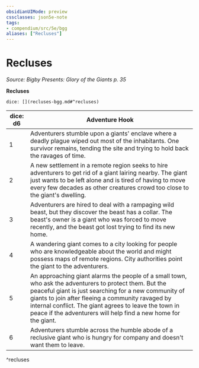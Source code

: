 ```yaml
---
obsidianUIMode: preview
cssclasses: json5e-note
tags:
- compendium/src/5e/bgg
aliases: ["Recluses"]
---
```

# Recluses
*Source: Bigby Presents: Glory of the Giants p. 35* 

**Recluses**

`dice: [](recluses-bgg.md#^recluses)`

| dice: d6 | Adventure Hook |
|----------|----------------|
| 1 | Adventurers stumble upon a giants' enclave where a deadly plague wiped out most of the inhabitants. One survivor remains, tending the site and trying to hold back the ravages of time. |
| 2 | A new settlement in a remote region seeks to hire adventurers to get rid of a giant lairing nearby. The giant just wants to be left alone and is tired of having to move every few decades as other creatures crowd too close to the giant's dwelling. |
| 3 | Adventurers are hired to deal with a rampaging wild beast, but they discover the beast has a collar. The beast's owner is a giant who was forced to move recently, and the beast got lost trying to find its new home. |
| 4 | A wandering giant comes to a city looking for people who are knowledgeable about the world and might possess maps of remote regions. City authorities point the giant to the adventurers. |
| 5 | An approaching giant alarms the people of a small town, who ask the adventurers to protect them. But the peaceful giant is just searching for a new community of giants to join after fleeing a community ravaged by internal conflict. The giant agrees to leave the town in peace if the adventurers will help find a new home for the giant. |
| 6 | Adventurers stumble across the humble abode of a reclusive giant who is hungry for company and doesn't want them to leave. |
^recluses